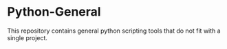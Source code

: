 # Python-General
This repository contains general python scripting tools that do not fit with a single project.
